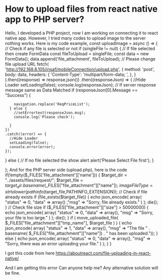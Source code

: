 
# How to upload files from react native app to PHP server?


Hello,
I developed a PHP project, now I am working on connecting it to react native app. However, I tried many codes to upload image to the server nothing works.
Here is my code example,
  const uploadImage = async () => {
// Check if any file is selected or not
if (singleFile != null) {
  // If file selected then create FormData
  const fileToUpload = singleFile;
  const data = new FormData();
  data.append('file_attachment', fileToUpload);
  // Please change file upload URL
  fetch(
    'http://192.168.8.105/insaf/mobileConnection/upload.php',
    {
      method: 'post',
      body: data,
      headers: {
        'Content-Type': 'multipart/form-data; ',
      },
    }
  ).then((response) => response.json())
    .then((responseJson) => {
      //Hide Loader
      setLoading(false);
      console.log(responseJson);
      // If server response message same as Data Matched
      if (responseJson[0].Message == "Success") {

        navigation.replace('ReqPriceList');
      } else {
        //setErrortext(responseJson.msg);
        console.log('Please check');

      }
    })
    .catch((error) => {
      //Hide Loader
      setLoading(false);
      console.error(error);
    });

} else {
  // If no file selected the show alert
  alert('Please Select File first');
}

};
And for the PHP server side (upload.php), here is the code
    if(!empty($_FILES['file_attachment']['name']))
  {
    $target_dir = "../assets/files/request/";
    $target_file =
      $target_dir . basename($_FILES["file_attachment"]["name"]);
    $imageFileType = 
      strtolower(pathinfo($target_file,PATHINFO_EXTENSION));
    // Check if file already exists
    if (file_exists($target_file)) {
      echo json_encode(
         array(
           "status" => 0,
           "data" => array()
           ,"msg" => "Sorry, file already exists."
         )
      );
      die();
    }
    // Check file size
    if ($_FILES["file_attachment"]["size"] > 50000000) {
      echo json_encode(
         array(
           "status" => 0,
           "data" => array(),
           "msg" => "Sorry, your file is too large."
         )
       );
      die();
    }
    if (
      move_uploaded_file(
        $_FILES["file_attachment"]["tmp_name"], $target_file
      )
    ) {
      echo json_encode(
        array(
          "status" => 1,
          "data" => array(),
          "msg" => "The file " . 
                   basename( $_FILES["file_attachment"]["name"]) .
                   " has been uploaded."));
    } else {
      echo json_encode(
        array(
          "status" => 0,
          "data" => array(),
          "msg" => "Sorry, there was an error uploading your file."
        )
      );
    }
  }

I got this code from here https://aboutreact.com/file-uploading-in-react-native/


And I am getting
this error
Can anyone help me?
Any alternative solution will be fine.

        